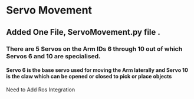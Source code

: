 # Servo Movement 

## Added One File, ServoMovement.py file .

### There are 5 Servos on the Arm IDs 6 through 10 out of which Servos 6 and 10 are specialised.

#### Servo 6 is the base servo used for moving the Arm laterally and Servo 10 is the claw which can be opened or closed to pick or place objects

Need to Add Ros Integration
